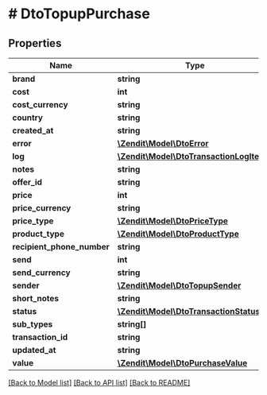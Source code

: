 # # DtoTopupPurchase

## Properties

Name | Type | Description | Notes
------------ | ------------- | ------------- | -------------
**brand** | **string** |  | [optional]
**cost** | **int** |  | [optional]
**cost_currency** | **string** |  | [optional]
**country** | **string** |  | [optional]
**created_at** | **string** |  | [optional]
**error** | [**\Zendit\Model\DtoError**](DtoError.md) |  | [optional]
**log** | [**\Zendit\Model\DtoTransactionLogItem[]**](DtoTransactionLogItem.md) |  | [optional]
**notes** | **string** |  | [optional]
**offer_id** | **string** |  | [optional]
**price** | **int** |  | [optional]
**price_currency** | **string** |  | [optional]
**price_type** | [**\Zendit\Model\DtoPriceType**](DtoPriceType.md) |  | [optional]
**product_type** | [**\Zendit\Model\DtoProductType**](DtoProductType.md) |  | [optional]
**recipient_phone_number** | **string** |  | [optional]
**send** | **int** |  | [optional]
**send_currency** | **string** |  | [optional]
**sender** | [**\Zendit\Model\DtoTopupSender**](DtoTopupSender.md) |  | [optional]
**short_notes** | **string** |  | [optional]
**status** | [**\Zendit\Model\DtoTransactionStatus**](DtoTransactionStatus.md) |  | [optional]
**sub_types** | **string[]** |  | [optional]
**transaction_id** | **string** |  | [optional]
**updated_at** | **string** |  | [optional]
**value** | [**\Zendit\Model\DtoPurchaseValue**](DtoPurchaseValue.md) |  | [optional]

[[Back to Model list]](../../README.md#models) [[Back to API list]](../../README.md#endpoints) [[Back to README]](../../README.md)
